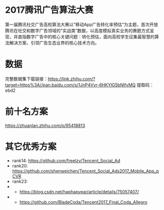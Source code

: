 # 2017腾讯广告算法大赛
第一届腾讯社交广告高校算法大赛以“移动App广告转化率预估“为主题，首次开放腾讯在社交和数字广告领域的“实战类”数据，以高度模拟真实业务的赛题方式呈现，并直指数字广告中的核心关键问题：转化预估，面向高校学生征集最智慧的算法解决方案，引领广告生态业界的核心技术方向。

# 数据
完整数据集下载链接：https://link.zhihu.com/?target=https%3A//pan.baidu.com/s/1JnP4Vvr-6HKYlG5bNlfvMQ
提取码：ebd2

# 前十名方案
https://zhuanlan.zhihu.com/p/95418813

# 其它优秀方案
- rank14: https://github.com/freelzy/Tencent_Social_Ad
- rank20: https://github.com/shenweichen/Tencent_Social_Ads2017_Mobile_App_pCVR
- rank23: 
- - https://blog.csdn.net/haphapyear/article/details/75057407/ 
- - https://github.com/BladeCoda/Tencent2017_Final_Coda_Allegro
